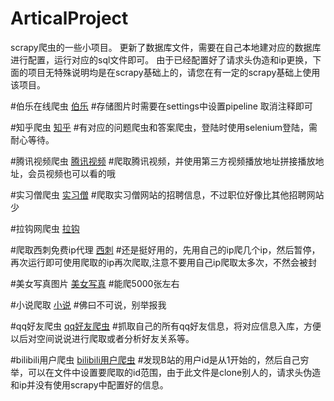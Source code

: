 # ArticalProject
scrapy爬虫的一些小项目。
更新了数据库文件，需要在自己本地建对应的数据库进行配置，运行对应的sql文件即可。
由于已经配置好了请求头伪造和ip更换，下面的项目无特殊说明均是在scrapy基础上的，请您在有一定的scrapy基础上使用该项目。

#伯乐在线爬虫
[伯乐](https://github.com/152056208/ArticalProject/blob/master/ArticalProject/spiders/jobble.py)
#存储图片时需要在settings中设置pipeline 取消注释即可


#知乎爬虫
[知乎](https://github.com/152056208/ArticalProject/blob/master/ArticalProject/spiders/zhilian.py)
#有对应的问题爬虫和答案爬虫，登陆时使用selenium登陆，需耐心等待。

#腾讯视频爬虫
[腾讯视频](https://github.com/152056208/ArticalProject/blob/master/ArticalProject/spiders/movie.py)
#爬取腾讯视频，并使用第三方视频播放地址拼接播放地址，会员视频也可以看的哦


#实习僧爬虫
[实习僧](https://github.com/152056208/ArticalProject/blob/master/ArticalProject/spiders/shixiseng.py)
#爬取实习僧网站的招聘信息，不过职位好像比其他招聘网站少

#拉钩网爬虫
[拉钩](https://github.com/152056208/ArticalProject/blob/master/ArticalProject/spiders/lagou.py)

#爬取西刺免费ip代理
[西刺](https://github.com/152056208/ArticalProject/blob/master/tools/crawl_xici_ip.py)
#还是挺好用的，先用自己的ip爬几个ip，然后暂停，再次运行即可使用爬取的ip再次爬取,注意不要用自己ip爬取太多次，不然会被封

#美女写真图片 
[美女写真](https://github.com/budaLi/ArticalProject/blob/master/ArticalProject/spiders/meizi_pic.py)
#能爬5000张左右

#小说爬取
[小说](https://github.com/budaLi/ArticalProject/blob/master/ArticalProject/spiders/xiaoshuo.py)
#佛曰不可说，别举报我

#qq好友爬虫
[qq好友爬虫]()
#抓取自己的所有qq好友信息，将对应信息入库，方便以后对空间说说进行爬取或者分析好友关系等。

#bilibili用户爬虫
[bilibili用户爬虫](https://github.com/budaLi/ArticalProject/tree/master/bilibili-user-master)
#发现B站的用户id是从1开始的，然后自己穷举，可以在文件中设置要爬取的id范围，由于此文件是clone别人的，请求头伪造和ip并没有使用scrapy中配置好的信息。
